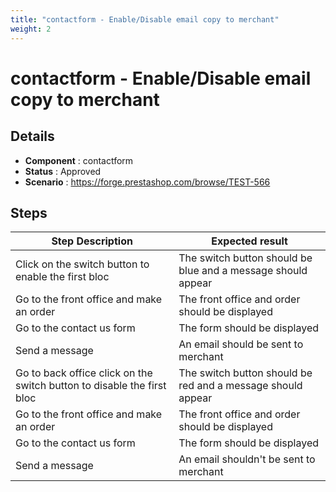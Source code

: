 ```yaml
---
title: "contactform - Enable/Disable email copy to merchant"
weight: 2
---
```


# contactform - Enable/Disable email copy to merchant
## Details
* **Component** : contactform
* **Status** : Approved
* **Scenario** : https://forge.prestashop.com/browse/TEST-566

## Steps
| Step Description | Expected result |
| ----- | ----- |
| Click on the switch button to enable the first bloc | The switch button should be blue and a message should appear |
| Go to the front office and make an order | The front office and order should be displayed |
| Go to the contact us form | The form should be displayed |
| Send a message | An email should be sent to merchant |
| Go to back office click on the switch button to disable the first bloc | The switch button should be red and a message should appear |
| Go to the front office and make an order | The front office and order should be displayed |
| Go to the contact us form | The form should be displayed |
| Send a message | An email shouldn't be sent to merchant |
